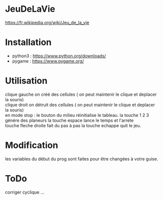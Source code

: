 # JeuDeLaVie  
  https://fr.wikipedia.org/wiki/Jeu_de_la_vie  

# Installation  

  * python3 : https://www.python.org/downloads/ 
  * pygame : https://www.pygame.org/  

# Utilisation  

  clique gauche on créé des cellules ( on peut maintenir le clique et deplacer la souris)  
  clique droit on  détruit des cellules ( on peut maintenir le clique et deplacer la souris)  
  en mode stop : le bouton du milieu réinitialise le tableau. 
                 la touche 1 2 3 génére des planeurs
  la touche espace lance le temps et l'arrete  
  touche fleche droite fait du pas à pas
  la touche echappe quit le jeu.  

# Modification  

  les variables du début du prog sont faites pour être changées à votre guise.  
  
# ToDo  

  corriger cyclique ...  
